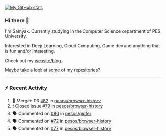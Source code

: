 [![My GitHub stats](https://github-readme-stats.vercel.app/api?username=Samyak2&count_private=true&show_icons=true&theme=gruvbox)](https://github.com/anuraghazra/github-readme-stats)

### Hi there 👋

I'm Samyak. Currently studying in the Computer Science department of PES University.

Interested in Deep Learning, Cloud Computing, Game dev and anything that is fun and/or interesting.

Check out my [website/blog](https://samyak2.github.io/).

Maybe take a look at some of my repositories?

---

### :zap: Recent Activity

<!--START_SECTION:activity-->
1. 🎉 Merged PR [#82](https://github.com/pesos/browser-history/pull/82) in [pesos/browser-history](https://github.com/pesos/browser-history)
2. ❗️ Closed issue [#79](https://github.com/pesos/browser-history/issues/79) in [pesos/browser-history](https://github.com/pesos/browser-history)
3. 🗣 Commented on [#80](https://github.com/pesos/grofer/issues/80) in [pesos/grofer](https://github.com/pesos/grofer)
4. 🗣 Commented on [#72](https://github.com/pesos/browser-history/issues/72) in [pesos/browser-history](https://github.com/pesos/browser-history)
5. 🗣 Commented on [#77](https://github.com/pesos/browser-history/issues/77) in [pesos/browser-history](https://github.com/pesos/browser-history)
<!--END_SECTION:activity-->
